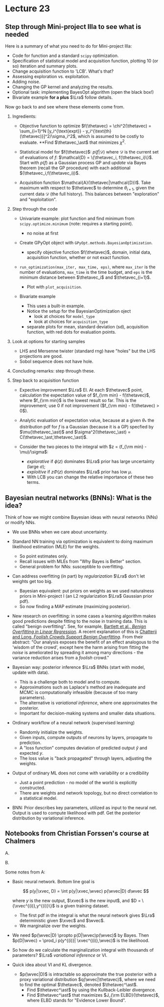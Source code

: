 # Lecture 23

## Step through Mini-project IIIa to see what is needed

Here is a summary of what you need to do for Mini-project IIIa:

* Code for function and a standard `scipy` optimization.
* Specification of statistical model and acquisition function, plotting 10 (or so) iteration and summary plots.
* Change acquisition function to 'LCB'. What's that?
* Assessing exploration vs. exploitation.
* Adding noise.
* Changing the GP kernel and analyzing the results.
* Optional task: implementing BayesOpt algorithm (open the black box!)
* Bivariate example **for a plus** $\Lra$ follow details. 

Now go back to [](/notebooks/Machine_learning/Bayesian_optimization) and see where these elements come from.

1. Ingredients:

    * Objective function to optimize 
        $f(\thetavec) = \chi^2(\thetavec) = \sum_{i=1}^N [y_i^{\text{expt}} - y_i^{\text{th}(\thetavec)}]^2/\sigma_i^2$, which is assumed to be costly to evaluate.
        **Find $\thetavec_\ast$ that minimizes $\chi^2$.

    * Statistical model for $f(\thetavec)$: $p(f | \mathcal{D})$ where $\mathcal{D}$ is the current set of evaluations of $f$:
    $\mathcal{D} = \{\thetavec_i, f(\thetavec_i)\}$. Start with $p(f)$ as a Gaussian process GP and *update* via Bayes theorem (recall the GP procedure) with each additional $(\thetavec_i,f(\thetavec_i))$.

    * Acquisition function $\mathcal{A}(\thetavec|\mathcal{D})$. Take maximum with respect to $\thetavec$ to determine $\theta_{i+1}$, given the current data $\mathcal{D}$ (the full history). This balances between "exploration" and "exploitation".

2. Step through the code

    * Univariate example: plot function and find minimum from `scipy.optimize.minimum` (note: requires a starting point).
        * no noise at first

    * Create GPyOpt object with `GPyOpt.methods.BayesianOptimization`.
        * specify objective function $f(\thetavec)$, domain, initial data, acquisition function, whether or not exact function.

    * `run_optimization(max_iter, max_time, eps)`, where `max_iter` is the number of evaluations, `max_time` is the time budget, and `eps` is the minimum distance between $\thetavec_i$ and $\thetavec_{i+1}$.
        * Plot with `plot_acquisition`.

    * Bivariate example
        * This uses a built-in example.
        * Notice the setup for the BayesianOptimization oject
            * look at choices for `model_type`
            * look at choices for `acquisition_type`
        * separate plots for mean, standard deviation (sd), acquisition function, with red dots for evaluation points.

3. Look at options for starting samples
    * LHS and Mersenne twister (standard rng) have "holes" but the LHS projections are good.
    * Sobol sequence does not have hole.

4. Concluding remarks: step through these.

5. Step back to acquisition function
    
    * Expective improvement $\Lra$ EI. At each $\thetavec$ point, calculation the expectation value of $f_{\rm min} - f(\thetavec)$, where $f_{\rm min}$ is the lowest result so far.
    This is the improvement; use 0 if not improvement ($f_{\rm min} - f(\thetavec) > 0$).

    * Analytic evaluation of expectation value, because at a given $\theta_\ast$ the distribution pdf for $f$ is a Gaussian (because it is a GP) specfied by $\mu(\thetavec_\ast)$ and $\sigma^2(\thetavec_\ast) = C(\thetavec_\ast,\thetavec_\ast)$.

    * Consider the two pieces to the integral with $z = (f_{\rm min} - \mu)/\sigma$:
        * *explorative* if $\phi(z)$ dominates $\Lra$ prior has large uncertainty (large $\sigma$);
        * *exploitive* if $z\Phi(z)$ dominates $\Lra$ prior has low $\mu$.
        * With LCB you can change the relative importance of these two terms.

## Bayesian neutral networks (BNNs): What is the idea?

Think of how we might combine Bayesian ideas with neural networks (NNs) or modify NNs.

* We use BNNs when we care about uncertainty.

* Standard NN training via optimization is equivalent to doing maximum likelihood estimation (MLE) for the weights.
    * So point estimates only.
    * Recall issues with MLEs from "Why Bayes is Better" section.
    * General problem for NNs: susceptible to overfitting.

* Can address overfitting (in part) by *regularization* $\Lra$ don't let weights get too big.
    * Bayesian equivalent: put priors on weights as we used naturalness priors in Mini-project I (an L2 regularization $\Lra$ Gaussian prior pdf).
    * So now finding a MAP estimate (maximizing posterior).

* New research on overfitting: in some cases a learning algorithm makes good predictions despite fitting to the noise in training data. This is called "benign overfitting". See, for example, [Bartlett et al., *Benign Overfitting in Linear Regression*](https://arxiv.org/abs/1906.11300). A recent explanation of this is [Chatterji and Long, *Foolish Crowds Support Benign Overfitting*](https://arxiv.org/abs/2110.02914). From their abstract: "Our analysis exposes the benefit of an effect analogous to the 'wisdom of the crowd', except here the harm arising from fitting the *noise* is ameliorated by spreading it among many directions - the variance reduction arises from a *foolish* crowd."

* Bayesian way: posterior inference $\Lra$ BNNs (start with model, update with data).
    * This is a challenge both to model and to compute.
    * Approximations such as Laplace's method are inadequate and MCMC is computationally infeasible (because of too many parameters).
    * The alternative is *variational inference*, where one approximates the posterior.
    * Important for decision-making systems and smaller data situations.

* Ordinary workflow of a neural network (supervised learning)
    * Randomly initialize the weights.
    * Given inputs, compute outputs of neurons by layers, propagate to prediction.
    * A "loss function" computes deviation of predicted output $\hat y$ and expected $y$.
    * The loss value is "back propagated" through layers, adjusting the weights.
* Output of ordinary ML does not come with variability or a credibility
    * Just a point prediction - no model of the world is explicitly constructed.
    * There are weights and network topology, but no direct correlation to a statistical model.

* BNN: Prior describes key parameters, utilized as input to the neural net. Output is used to compute likelihood with pdf. Get the posterior distribution by variational inference.

## Notebooks from Christian Forssen's course at Chalmers

A. [](/notebooks/Machine_learning/Bayesian_neural_networks_tif285.ipynb)

B. [](/notebooks/Machine_learning/demo-Bayesian_neural_networks_tif285.ipynb) 

Some notes from A:
* Basic neural network. Bottom line goal is

    $$
     p(y|\xvec, D) = \int p(y|\xvec,\wvec) p(\wvec|D) d\wvec
    $$  

    where $y$ is the new output, $\xvec$ is the new input$, and $D = \{\xvec^{(i)},y^{(i)}\}$ is a given training dataset.
    * The first pdf in the integral is what the neural network gives $\Lra$ deterministic given $\xvec$ and $\wvec$.
    * We marginalize over the weights.

* We need $p(\wvec|D) \propto p(D|\wvec)p(\wvec)$ by Bayes.
Then $p(D|\wvec) = \prod_i p(y^{(i)}| \xvec^{(i)},\wvec)$ is the likelihood.

* So how do we calculate the marginalization integral with thousands of parameters? $\Lra$ *variational inference* or VI.

* Quick idea about VI and KL divergence.
    * $p(\wvec|D)$ is intractable so approximate the true posterior with a proxy variational distribution $q(\wvec|\thetavec)$, where we need to find the optimal $\thetavec$, denoted $\thetavec^\ast$.
        * Find $\thetavec^\ast$ by using the Kullback-Leibler divergence.
        * Find $\thetavec^\ast$ that maximizes $J_{\rm ELBD}(\thetavec)$, where ELBD stands for "Evidence Lower Bound".


